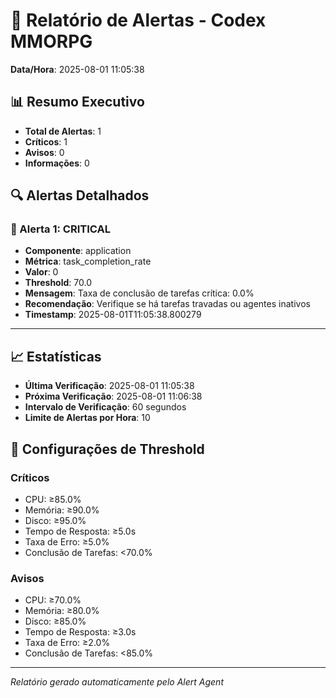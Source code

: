 
# 🚨 Relatório de Alertas - Codex MMORPG

**Data/Hora**: 2025-08-01 11:05:38

## 📊 Resumo Executivo

- **Total de Alertas**: 1
- **Críticos**: 1
- **Avisos**: 0
- **Informações**: 0

## 🔍 Alertas Detalhados


### 🔴 Alerta 1: CRITICAL

- **Componente**: application
- **Métrica**: task_completion_rate
- **Valor**: 0
- **Threshold**: 70.0
- **Mensagem**: Taxa de conclusão de tarefas crítica: 0.0%
- **Recomendação**: Verifique se há tarefas travadas ou agentes inativos
- **Timestamp**: 2025-08-01T11:05:38.800279

---

## 📈 Estatísticas

- **Última Verificação**: 2025-08-01 11:05:38
- **Próxima Verificação**: 2025-08-01 11:06:38
- **Intervalo de Verificação**: 60 segundos
- **Limite de Alertas por Hora**: 10

## 🔧 Configurações de Threshold

### Críticos
- CPU: ≥85.0%
- Memória: ≥90.0%
- Disco: ≥95.0%
- Tempo de Resposta: ≥5.0s
- Taxa de Erro: ≥5.0%
- Conclusão de Tarefas: <70.0%

### Avisos
- CPU: ≥70.0%
- Memória: ≥80.0%
- Disco: ≥85.0%
- Tempo de Resposta: ≥3.0s
- Taxa de Erro: ≥2.0%
- Conclusão de Tarefas: <85.0%

---

*Relatório gerado automaticamente pelo Alert Agent*

